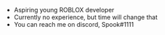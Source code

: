 - Aspiring young ROBLOX developer
- Currently no experience, but time will change that
- You can reach me on discord, Spook#1111

<!---
n0tspook/n0tspook is a ✨ special ✨ repository because its `README.md` (this file) appears on your GitHub profile.
You can click the Preview link to take a look at your changes.
--->
